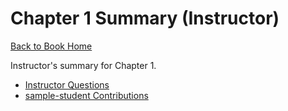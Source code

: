 # Chapter 1 Summary (Instructor)

[Back to Book Home](../README.md)

Instructor's summary for Chapter 1.

*   [Instructor Questions](./qa.md)
*   [sample-student Contributions](./contributors/sample-student/README.md)